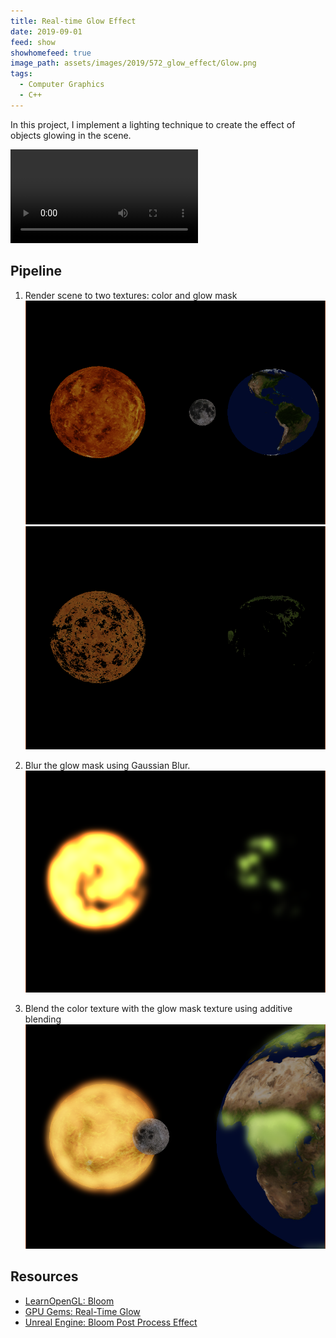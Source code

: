 ```yaml
---
title: Real-time Glow Effect
date: 2019-09-01
feed: show
showhomefeed: true
image_path: assets/images/2019/572_glow_effect/Glow.png
tags:
  - Computer Graphics
  - C++
---
```


In this project, I implement a lighting technique to create the effect of objects glowing in the scene.

![Video of glow effect](/assets/images/2019/572_glow_effect/Glow_Demo.mp4)



## Pipeline
1. Render scene to two textures: color and glow mask
![Color Texture](/assets/images/2019/572_glow_effect/ColorTexture.PNG)
![Glow Mask](/assets/images/2019/572_glow_effect/GlowMaskTexture.PNG)

2. Blur the glow mask using Gaussian Blur.
![Glow mask with Gaussian Blur](/assets/images/2019/572_glow_effect/GlowMaskBlurredTexture.PNG)
3. Blend the color texture with the glow mask texture using additive blending
![Blended color texture and glow mask](/assets/images/2019/572_glow_effect/Glow.png)
## Resources
- [LearnOpenGL: Bloom](https://learnopengl.com/Advanced-Lighting/Bloom)
- [GPU Gems: Real-Time Glow](http://developer.download.nvidia.com/books/HTML/gpugems/gpugems_ch21.html)
- [Unreal Engine: Bloom Post Process Effect](https://docs.unrealengine.com/en-US/Engine/Rendering/PostProcessEffects/Bloom/index.html)